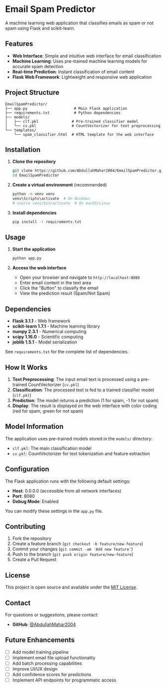 # Email Spam Predictor

A machine learning web application that classifies emails as spam or not spam using Flask and scikit-learn.

## Features

- **Web Interface**: Simple and intuitive web interface for email classification
- **Machine Learning**: Uses pre-trained machine learning models for accurate spam detection
- **Real-time Prediction**: Instant classification of email content
- **Flask Web Framework**: Lightweight and responsive web application

## Project Structure

```
EmailSpamPredictor/
├── app.py                     # Main Flask application
├── requirements.txt           # Python dependencies
├── models/
│   ├── clf.pkl               # Pre-trained classifier model
│   └── cv.pkl                # CountVectorizer for text preprocessing
└── templates/
    └── spam_classifier.html  # HTML template for the web interface
```

## Installation

1. **Clone the repository**
   ```bash
   git clone https://github.com/AbdullahMahar2004/EmailSpamPredictor.git
   cd EmailSpamPredictor
   ```

2. **Create a virtual environment** (recommended)
   ```bash
   python -m venv venv
   venv\Scripts\activate  # On Windows
   # source venv/bin/activate  # On macOS/Linux
   ```

3. **Install dependencies**
   ```bash
   pip install -r requirements.txt
   ```

## Usage

1. **Start the application**
   ```bash
   python app.py
   ```

2. **Access the web interface**
   - Open your browser and navigate to `http://localhost:8080`
   - Enter email content in the text area
   - Click the "Button" to classify the email
   - View the prediction result (Spam/Not Spam)

## Dependencies

- **Flask 3.1.1** - Web framework
- **scikit-learn 1.7.1** - Machine learning library
- **numpy 2.3.1** - Numerical computing
- **scipy 1.16.0** - Scientific computing
- **joblib 1.5.1** - Model serialization

See `requirements.txt` for the complete list of dependencies.

## How It Works

1. **Text Preprocessing**: The input email text is processed using a pre-trained CountVectorizer (`cv.pkl`)
2. **Classification**: The processed text is fed to a trained classifier model (`clf.pkl`)
3. **Prediction**: The model returns a prediction (1 for spam, -1 for not spam)
4. **Display**: The result is displayed on the web interface with color coding (red for spam, green for not spam)

## Model Information

The application uses pre-trained models stored in the `models/` directory:
- `clf.pkl`: The main classification model
- `cv.pkl`: CountVectorizer for text tokenization and feature extraction

## Configuration

The Flask application runs with the following default settings:
- **Host**: 0.0.0.0 (accessible from all network interfaces)
- **Port**: 8080
- **Debug Mode**: Enabled

You can modify these settings in the `app.py` file.

## Contributing

1. Fork the repository
2. Create a feature branch (`git checkout -b feature/new-feature`)
3. Commit your changes (`git commit -am 'Add new feature'`)
4. Push to the branch (`git push origin feature/new-feature`)
5. Create a Pull Request

## License

This project is open source and available under the [MIT License](LICENSE).

## Contact

For questions or suggestions, please contact:
- **GitHub**: [@AbdullahMahar2004](https://github.com/AbdullahMahar2004)

## Future Enhancements

- [ ] Add model training pipeline
- [ ] Implement email file upload functionality
- [ ] Add batch processing capabilities
- [ ] Improve UI/UX design
- [ ] Add confidence scores for predictions
- [ ] Implement API endpoints for programmatic access
